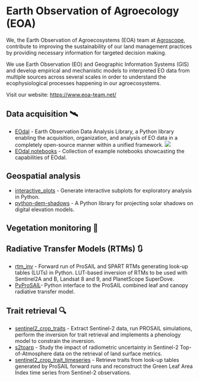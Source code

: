 # Earth Observation of Agroecology (EOA)

We, the Earth Observation of Agroecosystems (EOA) team at [Agroscope](https://www.agroscope.admin.ch/agroscope/en/home.html), contribute to improving the sustainability of our land management practices by providing necessary information for targeted decision making.

We use Earth Observation (EO) and Geographic Information Systems (GIS) and develop empirical and mechanistic models to interpreted EO data from multiple sources across several scales in order to understand the ecophysiological processes happening in our agroecosystems.

Visit our website: https://www.eoa-team.net/

## Data acquisition :artificial_satellite:

- [EOdal](https://github.com/EOA-team/eodal) -  Earth Observation Data Analysis Library, a Python library enabling the acquisition, organization, and analysis of EO data in a completely open-source manner within a unified framework. ![](https://pypi.org/project/eodal/)
- [EOdal notebooks](https://github.com/EOA-team/eodal_notebooks) - Collection of example notebooks showcasting the capabilities of EOdal.

## Geospatial analysis

- [interactive_plots](https://github.com/EOA-team/interactive_plots) - Generate interactive subplots for exploratory analysis in Python.
- [python-dem-shadows](https://github.com/EOA-team/python-dem-shadows) - A Python library for projecting solar shadows on digital elevation models.
  

## Vegetation monitoring :seedling:



## Radiative Transfer Models (RTMs) :arrows_clockwise:

- [rtm_inv](https://github.com/EOA-team/rtm_inv) -  Forward run of ProSAIL and SPART RTMs generating look-up tables (LUTs) in Python. LUT-based inversion of RTMs to be used with Sentinel2A and B, Landsat 8 and 9, and PlanetScope SuperDove.
- [PyProSAIL](https://github.com/EOA-team/PyProSAIL)- Python interface to the ProSAIL combined leaf and canopy radiative transfer model.

## Trait retrieval :mag:

- [sentinel2_crop_traits](https://github.com/EOA-team/sentinel2_crop_traits) - Extract Sentinel-2 data, run PROSAIL simulations, perform the inversion for trait retrieval and implements a phenology model to constrain the inversion.
- [s2toarp](https://github.com/EOA-team/s2toarup) - Study the impact of radiometric uncertainty in Sentinel-2 Top-of-Atmosphere data on the retrieval of land surface metrics.
- [sentinel2_crop_trait_timeseries](https://github.com/EOA-team/sentinel2_crop_trait_timeseries) - Retrieve traits from look-up tables generated by ProSAIL forward runs and reconstruct the Green Leaf Area Index time series from Sentinel-2 observations.



